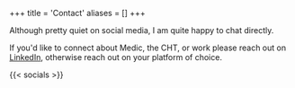 +++
title = 'Contact'
aliases = []
+++

Although pretty quiet on social media, I am quite happy to chat directly. 

If you'd like to connect about Medic, the CHT, or work please reach out on [LinkedIn](http://ca.linkedin.com/in/abbyad), otherwise reach out on your platform of choice.

{{< socials >}}
